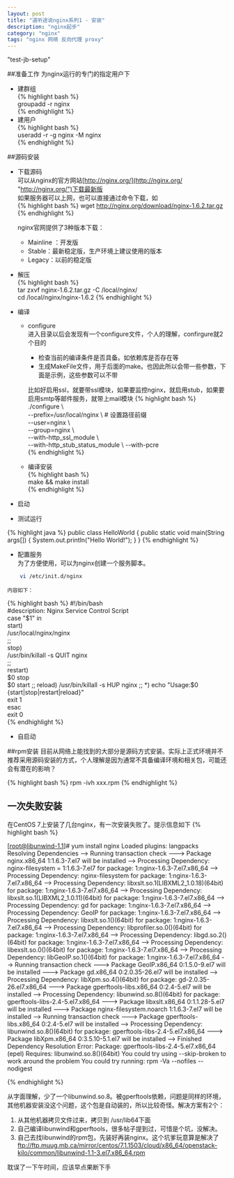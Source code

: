 ```yaml
---
layout: post
title: "道听途说nginx系列1 - 安装"
description: "nginx起步"
category: "nginx"
tags: "nginx 网络 反向代理 proxy"
---
```

"test-jb-setup"

##准备工作
为nginx运行的专门的指定用户下  

*  建群组  
{% highlight bash %}  
  groupadd -r nginx  
{% endhighlight  %}
*	建用户  
{% highlight bash %}   
  useradd -r -g nginx -M nginx  
{% endhighlight  %}

##源码安装
* 下载源码  
  可以从nginx的官方网站[http://nginx.org/](http://nginx.org/ "http://nginx.org/")下载最新版  
  如果服务器可以上网，也可以直接通过命令下载，如  
{% highlight bash %}
  wget http://nginx.org/download/nginx-1.6.2.tar.gz
{% endhighlight  %}  
  
	nginx官网提供了3种版本下载：
	* Mainline ：开发版  
	* Stable：最新稳定版，生产环境上建议使用的版本  
	* Legacy：以前的稳定版  

* 解压  
{% highlight bash %}  
	tar  zxvf  nginx-1.6.2.tar.gz  -C /local/nginx/  
	cd   /local/nginx/nginx-1.6.2
{% endhighlight  %}  
* 编译  
	* configure  
		进入目录以后会发现有一个configure文件，个人的理解，confirgure就2个目的
		* 检查当前的编译条件是否具备。如依赖库是否存在等
		* 生成MakeFile文件，用于后面的make。也因此所以会带一些参数，下面是示例，这些参数可以不带
	
		比如好启用ssl，就要带ssl模块，如果要监控nginx，就启用stub，如果要启用smtp等邮件服务，就带上mail模块
{% highlight bash %}  
  ./configure \  
  --prefix=/usr/local/nginx \   # 设置路径前缀  
  --user=nginx \  
  --group=nginx \  
  --with-http_ssl_module \  
  --with-http_stub_status_module \ 
  --with-pcre  
{% endhighlight  %}  

	* 编译安装  
{% highlight bash %}  
	make && make install	
{% endhighlight  %}  

* 启动  

* 测试运行


{% highlight java %}
public class HelloWorld {
    public static void main(String args[]) {
      System.out.println("Hello World!");
    }
}
{% endhighlight %}

* 配置服务  
	为了方便使用，可以为nginx创建一个服务脚本。  
~~~ bash 
    vi /etc/init.d/nginx  
~~~
    内容如下：  
{% highlight bash %}
	#!/bin/bash  
	#description: Nginx Service Control Script  
	case "$1" in  
	   start)  
	  	/usr/local/nginx/nginx  
		;;  
	   stop)  
	        /usr/bin/killall -s QUIT nginx  
	        ;;  
	   restart)  
	        $0 stop  
	        $0 start  
	        ;;  
	   reload)  
	        /usr/bin/killall -s HUP nginx  
	        ;;  
	 *)  
	 echo "Usage:$0 {start|stop|restart|reload}"  
	 exit 1  
	 esac  
	 exit 0  
{% endhighlight  %}  

* 自启动
  

##rpm安装
  目前从网络上能找到的大部分是源码方式安装。实际上正式环境并不推荐采用源码安装的方式，个人理解是因为通常不具备编译环境和相关包，可能还会有潜在的影响？
  
  {% highlight bash %}
  rpm -ivh xxx.rpm
  {% endhighlight %}
  
## 一次失败安装

在CentOS 7上安装了几台nginx，有一次安装失败了。提示信息如下
{% highlight bash %}

[root@libunwind-1.1]# yum install nginx
Loaded plugins: langpacks
Resolving Dependencies
--> Running transaction check
---> Package nginx.x86_64 1:1.6.3-7.el7 will be installed
--> Processing Dependency: nginx-filesystem = 1:1.6.3-7.el7 for package: 1:nginx-1.6.3-7.el7.x86_64
--> Processing Dependency: nginx-filesystem for package: 1:nginx-1.6.3-7.el7.x86_64
--> Processing Dependency: libxslt.so.1(LIBXML2_1.0.18)(64bit) for package: 1:nginx-1.6.3-7.el7.x86_64
--> Processing Dependency: libxslt.so.1(LIBXML2_1.0.11)(64bit) for package: 1:nginx-1.6.3-7.el7.x86_64
--> Processing Dependency: gd for package: 1:nginx-1.6.3-7.el7.x86_64
--> Processing Dependency: GeoIP for package: 1:nginx-1.6.3-7.el7.x86_64
--> Processing Dependency: libxslt.so.1()(64bit) for package: 1:nginx-1.6.3-7.el7.x86_64
--> Processing Dependency: libprofiler.so.0()(64bit) for package: 1:nginx-1.6.3-7.el7.x86_64
--> Processing Dependency: libgd.so.2()(64bit) for package: 1:nginx-1.6.3-7.el7.x86_64
--> Processing Dependency: libexslt.so.0()(64bit) for package: 1:nginx-1.6.3-7.el7.x86_64
--> Processing Dependency: libGeoIP.so.1()(64bit) for package: 1:nginx-1.6.3-7.el7.x86_64
--> Running transaction check
---> Package GeoIP.x86_64 0:1.5.0-9.el7 will be installed
---> Package gd.x86_64 0:2.0.35-26.el7 will be installed
--> Processing Dependency: libXpm.so.4()(64bit) for package: gd-2.0.35-26.el7.x86_64
---> Package gperftools-libs.x86_64 0:2.4-5.el7 will be installed
--> Processing Dependency: libunwind.so.8()(64bit) for package: gperftools-libs-2.4-5.el7.x86_64
---> Package libxslt.x86_64 0:1.1.28-5.el7 will be installed
---> Package nginx-filesystem.noarch 1:1.6.3-7.el7 will be installed
--> Running transaction check
---> Package gperftools-libs.x86_64 0:2.4-5.el7 will be installed
--> Processing Dependency: libunwind.so.8()(64bit) for package: gperftools-libs-2.4-5.el7.x86_64
---> Package libXpm.x86_64 0:3.5.10-5.1.el7 will be installed
--> Finished Dependency Resolution
Error: Package: gperftools-libs-2.4-5.el7.x86_64 (epel)
           Requires: libunwind.so.8()(64bit)
 You could try using --skip-broken to work around the problem
 You could try running: rpm -Va --nofiles --nodigest

{% endhighlight %}

从字面理解，少了一个libunwind.so.8。被gperftools依赖，问题是同样的环境，其他机器安装没这个问题，这个包是自动装的，所以比较奇怪。解决方案有2个：

1. 从其他机器拷贝文件过来，拷贝到 /usr/lib64下面
2. 自己编译libunwind和gperftools，很多帖子提到过，可惜是个坑，没解决。 
3. 自己去找libunwind的rpm包，先装好再装nginx。这个坑爹玩意算是解决了
<ftp://ftp.muug.mb.ca/mirror/centos/7.1.1503/cloud/x86_64/openstack-kilo/common/libunwind-1.1-3.el7.x86_64.rpm>



耽误了一下午时间，应该早点果断下手
